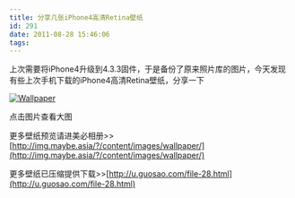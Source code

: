 ```yaml
---
title: 分享几张iPhone4高清Retina壁纸
id: 291
date: 2011-08-28 15:46:06
tags:
---
```


上次需要将iPhone4升级到4.3.3固件，于是备份了原来照片库的图片，今天发现有些上次手机下载的iPhone4高清Retina壁纸，分享一下

[![](http://img.maybe.asia/content/images/wallpaper/IMG_0045.JPG "Wallpaper")](http://img.maybe.asia/content/images/wallpaper/IMG_0045.JPG)

<!--more-->点击图片查看大图

更多壁纸预览请进美必相册&gt;&gt;[http://img.maybe.asia/?/content/images/wallpaper/](http://img.maybe.asia/?/content/images/wallpaper/)

更多壁纸已压缩提供下载&gt;&gt;[http://u.guosao.com/file-28.html](http://u.guosao.com/file-28.html)